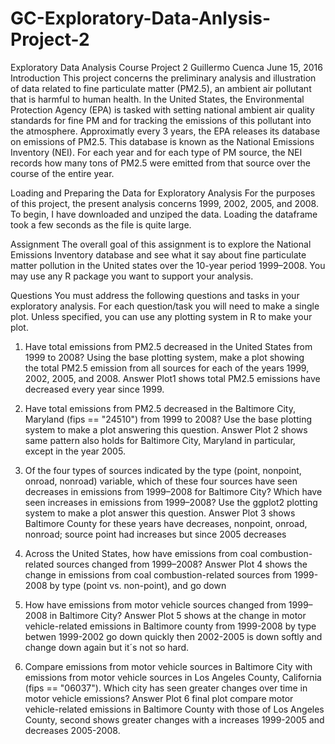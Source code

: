 # GC-Exploratory-Data-Anlysis-Project-2
Exploratory Data Analysis Course Project 2
Guillermo Cuenca
June 15, 2016
Introduction
This project concerns the preliminary analysis and illustration of data related to fine particulate matter (PM2.5), an ambient air pollutant that is harmful to human health.
In the United States, the Environmental Protection Agency (EPA) is tasked with setting national ambient air quality standards for fine PM and for tracking the emissions of this pollutant into the atmosphere. Approximatly every 3 years, the EPA releases its database on emissions of PM2.5. This database is known as the National Emissions Inventory (NEI).
For each year and for each type of PM source, the NEI records how many tons of PM2.5 were emitted from that source over the course of the entire year.

Loading and Preparing the Data for Exploratory Analysis
For the purposes of this project, the present analysis concerns 1999, 2002, 2005, and 2008. To begin, I have downloaded and unziped the data. Loading the dataframe took a few seconds as the file is quite large.

Assignment
The overall goal of this assignment is to explore the National Emissions Inventory database and see what it say about fine particulate matter pollution in the United states over the 10-year period 1999–2008. You may use any R package you want to support your analysis.

Questions
You must address the following questions and tasks in your exploratory analysis. For each question/task you will need to make a single plot. Unless specified, you can use any plotting system in R to make your plot.

1. Have total emissions from PM2.5 decreased in the United States from 1999 to 2008? Using the base plotting system, make a plot showing the total PM2.5 emission from all sources for each of the years 1999, 2002, 2005, and 2008.
Answer
Plot1 shows total PM2.5 emissions have decreased every year since 1999.

2. Have total emissions from PM2.5 decreased in the Baltimore City, Maryland (fips == "24510") from 1999 to 2008? Use the base plotting system to make a plot answering this question.
Answer
Plot 2 shows same pattern also holds for Baltimore City, Maryland in particular, except in the year 2005.

3. Of the four types of sources indicated by the type (point, nonpoint, onroad, nonroad) variable, which of these four sources have seen decreases in emissions from 1999–2008 for Baltimore City? Which have seen increases in emissions from 1999–2008? Use the ggplot2 plotting system to make a plot answer this question.
Answer
Plot 3 shows Baltimore County for these years have decreases, nonpoint, onroad, nonroad; source point had increases but since 2005 decreases

4. Across the United States, how have emissions from coal combustion-related sources changed from 1999–2008?
Answer
Plot 4 shows the change in emissions from coal combustion-related sources from 1999-2008 by type (point vs. non-point), and go down 

5. How have emissions from motor vehicle sources changed from 1999–2008 in Baltimore City?
Answer
Plot 5 shows at the change in motor vehicle-related emissions in Baltimore county from 1999-2008 by type betwen 1999-2002 go down quickly then 2002-2005 is down softly and change down again but it´s not so hard.

6. Compare emissions from motor vehicle sources in Baltimore City with emissions from motor vehicle sources in Los Angeles County, California (fips == "06037"). Which city has seen greater changes over time in motor vehicle emissions?
Answer
Plot 6 final plot compare motor vehicle-related emissions in Baltimore County with those of Los Angeles County, second shows greater changes with a increases 1999-2005 and decreases 2005-2008.
